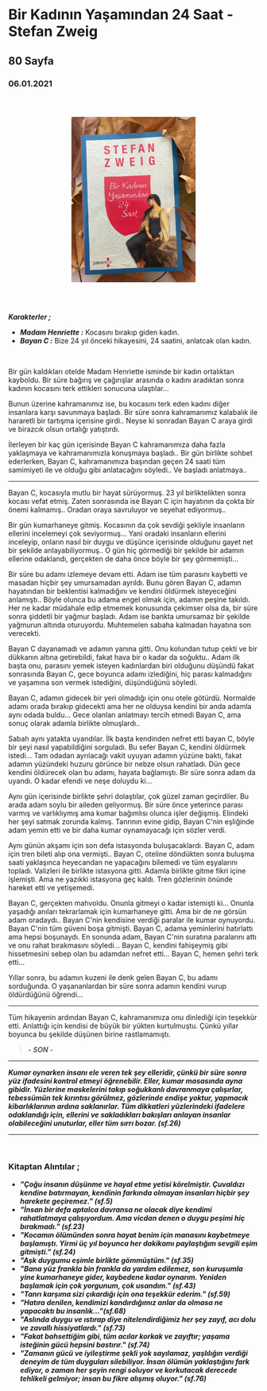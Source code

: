 

  
# Bir Kadının Yaşamından 24 Saat - Stefan Zweig
## 80 Sayfa
### 06.01.2021
  
<br>

  <p align="center" style="padding: 10px">
    <img alt="Amok-Koşucusu" src="../images/36_bir_kadının_yasamindan_24_saat.jpg" width="250">
    <br>

<br>
<br>

***Karakterler ;***
- ***Madam Henriette :*** Kocasını bırakıp giden kadın.
- ***Bayan C :*** Bize 24 yıl önceki hikayesini, 24 saatini, anlatcak olan kadın.

<br>

Bir gün kaldıkları otelde Madam Henriette isminde bir kadın ortalıktan kayboldu. Bir süre bağırış ve çağırışlar arasında o kadını aradıktan sonra kadının kocasını terk ettikleri sonucuna ulaştılar...

Bunun üzerine kahramanımız ise, bu kocasını terk eden kadını diğer insanlara karşı savunmaya başladı. Bir süre sonra kahramanımız kalabalık ile hararetli bir tartışma içerisine girdi.. Neyse ki sonradan Bayan C araya girdi ve birazcık olsun ortalığı yatıştırdı. 

İlerleyen bir kaç gün içerisinde Bayan C kahramanımıza daha fazla yaklaşmaya ve kahramanımızla konuşmaya başladı.. Bir gün birlikte sohbet ederlerken, Bayan C, kahramanımıza başından geçen 24 saati tüm samimiyeti ile ve olduğu gibi anlatacağını söyledi.. Ve başladı anlatmaya..

____

Bayan C, kocasıyla mutlu bir hayat sürüyormuş. 23 yıl birliktelikten sonra kocası vefat etmiş. Zaten sonrasında ise Bayan C için hayatının da çokta bir önemi kalmamış.. Oradan oraya savruluyor ve seyehat ediyormuş..

Bir gün kumarhaneye gitmiş. Kocasının da çok sevdiği şekliyle insanların ellerini incelemeyi çok seviyormuş... Yani oradaki insanların ellerini inceleyip, onların nasıl bir duygu ve düşünce içerisinde olduğunu gayet net bir şekilde anlayabiliyormuş.. O gün hiç görmediği bir şekilde bir adamın ellerine odaklandı, gerçekten de daha önce böyle bir şey görmemişti...

Bir süre bu adamı izlemeye devam etti. Adam ise tüm parasını kaybetti ve masadan hiçbir şey umursamadan ayrıldı. Bunu gören Bayan C, adamın hayatından bir beklentisi kalmadığını ve kendini öldürmek isteyeceğini anlamıştı.. Böyle olunca bu adama engel olmak için, adamın peşine takıldı. Her ne kadar müdahale edip etmemek konusunda çekimser olsa da, bir süre sonra şiddetli bir yağmur başladı. Adam ise bankta umursamaz bir şekilde yağmurun altında oturuyordu. Muhtemelen sabaha kalmadan hayatına son verecekti.

Bayan C dayanamadı ve adamın yanına gitti. Onu kolundan tutup çekti ve bir dükkanın altına getirebildi, fakat hava bir o kadar da soğuktu.. Adam ilk başta onu, parasını yemek isteyen kadınlardan biri olduğunu düşündü fakat sonrasında Bayan C, gece boyunca adamı izlediğini, hiç parası kalmadığını ve yaşamına son vermek istediğini, düşündüğünü söyledi.

Bayan C, adamın gidecek bir yeri olmadığı için onu otele götürdü. Normalde adamı orada bırakıp gidecekti ama her ne olduysa kendini bir anda adamla  aynı odada buldu... Gece olanları anlatmayı tercih etmedi Bayan C, ama sonuç olarak adamla birlikte olmuşlardı..

Sabah aynı yatakta uyandılar. İlk başta kendinden nefret etti bayan C, böyle bir şeyi nasıl yapabildiğini sorguladı. Bu sefer Bayan C, kendini öldürmek istedi... Tam odadan ayrılacağı vakit uyuyan adamın yüzüne baktı, fakat adamın yüzündeki huzuru görünce bir nebze olsun rahatladı. Dün gece kendini öldürecek olan bu adamı, hayata bağlamıştı. Bir süre sonra adam da uyandı. O kadar efendi ve neşe doluydu ki...

Aynı gün içerisinde birlikte şehri dolaştılar, çok güzel zaman geçirdiler. Bu arada adam soylu bir aileden geliyormuş. Bir süre önce yeterince parası varmış ve varlıklıymış ama kumar bağımlısı olunca işler değişmiş. Elindeki her şeyi satmak zorunda kalmış. Tanrının evine gidip, Bayan C'nin eşliğinde adam yemin etti ve bir daha kumar oynamayacağı için sözler verdi.

Aynı günün akşamı için son defa istasyonda buluşacaklardı. Bayan C, adam için tren bileti alıp ona vermişti.. Bayan C, oteline döndükten sonra buluşma saati yaklaşınca heyecandan ne yapacağını bilemedi ve tüm eşyalarını topladı. Valizleri ile birlikte istasyona gitti. Adamla birlikte gitme fikri içine işlemişti. Ama ne yazıkki istasyona geç kaldı. Tren gözlerinin önünde hareket etti ve yetişemedi.

Bayan C, gerçekten mahvoldu. Onunla gitmeyi o kadar istemişti ki... Onunla yaşadığı anıları tekrarlamak için kumarhaneye gitti. Ama bir de ne görsün adam oradaydı.. Bayan C'nin kendisine verdiği paralar ile kumar oynuyordu. Bayan C'nin tüm güveni boşa gitmişti. Bayan C, adama yeminlerini hatırlattı ama hepsi boşunaydı. En sonunda adam, Bayan C'nin suratına paralarını attı ve onu rahat bırakmasını söyledi... Bayan C, kendini fahişeymiş gibi hissetmesini sebep olan bu adamdan nefret etti... Bayan C, hemen şehri terk etti...

Yıllar sonra, bu adamın kuzeni ile denk gelen Bayan C, bu adamı sorduğunda. O yaşananlardan bir süre sonra adamın kendini vurup öldürdüğünü öğrendi...

____

Tüm hikayenin ardından Bayan C, kahramanımıza onu dinlediği için teşekkür etti. Anlattığı için kendisi de büyük bir yükten kurtulmuştu. Çünkü yıllar boyunca bu şekilde düşünen birine rastlamamıştı.

> ***- SON -***

_____

***Kumar oynarken insanı ele veren tek şey elleridir, çünkü bir süre sonra yüz ifadesini kontrol etmeyi öğrenebilir. Eller, kumar masasında ayna gibidir. Yüzlerine maskelerini takıp soğukkanlı davranmaya çalışırlar, tebessümün tek kırıntısı görülmez, gözlerinde endişe yoktur, yapmacık kibarlıklarının ardına saklanırlar. Tüm dikkatleri yüzlerindeki ifadelere odaklandığı için, ellerini ve sakladıkları bakışları anlayan insanlar olabileceğini unuturlar, eller tüm sırrı bozar. (sf.26)***

___


<br>

### Kitaptan Alıntılar ;
- ***"Çoğu insanın düşünme ve hayal etme yetisi körelmiştir. Çuvaldızı kendine batırmayan, kendinin farkında olmayan insanları hiçbir şey harekete geçiremez." (sf.5)***
- ***"İnsan bir defa aptalca davransa ne olacak diye kendimi rahatlatmaya çalışıyordum. Ama vicdan denen o duygu peşimi hiç bırakmadı." (sf.23)***
- ***"Kocamın ölümünden sonra hayat benim için manasını kaybetmeye başlamıştı. Yirmi üç yıl boyunca her dakikamı paylaştığım sevgili eşim gitmişti." (sf.24)***
- ***"Aşk duygumu eşimle birlikte gömmüştüm." (sf.35)***
- ***"Bana yüz frankla bin frankla da yardım edilemez, son kuruşumla yine kumarhaneye gider, kaybedene kadar oynarım. Yeniden başlamak için çok yorgunum, çok usandım." (sf.43)***
- ***"Tanrı karşıma sizi çıkardığı için ona teşekkür ederim." (sf.59)***
- ***"Hatıra denilen, kendimizi kandırdığımız anlar da olmasa ne yapacaktı bu insanlık..."(sf.68)***
- ***"Aslında duygu ve ıstırap diye nitelendirdiğimiz her şey zayıf, acı dolu ve zavallı hissiyatlardı." (sf.73)***
- ***"Fakat bahsettiğim gibi, tüm acılar korkak ve zayıftır; yaşama isteğinin gücü hepsini bastırır." (sf.74)***
- ***"Zamanın gücü ve iyileştirme şekli yok sayılamaz, yaşlılığın verdiği deneyim de tüm duyguları silebiliyor. İnsan ölümün yaklaştığını fark ediyor, o zaman her şeyin rengi soluyor ve korkutacak derecede tehlikeli gelmiyor; insan bu fikre alışmış oluyor." (sf.76)***